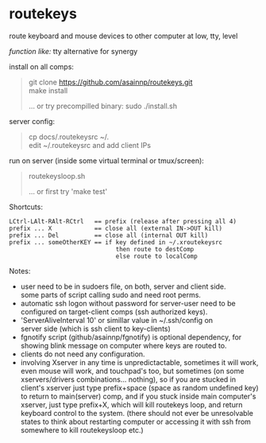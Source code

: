 # routekeys
route keyboard and mouse devices to other computer 
at low, tty, level

*function like:* tty alternative for synergy

install on all comps:  
> git clone https://github.com/asainnp/routekeys.git  
> make install  
>  
> ... or try precompilled binary:  sudo ./install.sh

server config:  
> cp docs/.routekeysrc ~/.  
> edit ~/.routekeysrc and add client IPs  

run on server (inside some virtual terminal or tmux/screen):  
> routekeysloop.sh  
> 
> ... or first try 'make test'

Shortcuts:  
```
LCtrl-LAlt-RAlt-RCtrl   == prefix (release after pressing all 4)  
prefix ... X            == close all (external IN->OUT kill) 
prefix ... Del          == close all (internal OUT kill) 
prefix ... someOtherKEY == if key defined in ~/.xroutekeysrc
                              then route to destComp
                              else route to localComp
```

Notes:  
* user need to be in sudoers file, on both, server and client side.  
  some parts of script calling sudo and need root perms.  
* automatic ssh logon without password for server-user need to be  
  configured on target-client comps (ssh authorized keys).  
* 'ServerAliveInterval 10' or simillar value in ~/.ssh/config on  
  server side (which is ssh client to key-clients)
* fgnotify script (github/asainnp/fgnotify) is optional dependency,
  for showing blink message on computer where keys are routed to.
* clients do not need any configuration.
* involving Xserver in any time is unpredictactable, sometimes it will work, even mouse will work, and touchpad's too, but sometimes (on some xservers/drivers combinations... nothing), so if you are stucked in client's xserver just type prefix+space (space as random undefined key) to return to main(server) comp, and if you stuck inside main computer's xserver, just type prefix+X, which will kill routekeys loop, and return keyboard control to the system. (there should not ever be unresolvable states to think about restarting computer or accessing it with ssh from somewhere to kill routekeysloop etc.)

